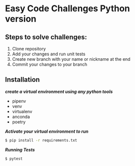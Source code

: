 # Easy Code Challenges Python version

## Steps to solve challenges:

1. Clone repository
2. Add your changes and run unit tests
3. Create new branch with your name or nickname at the end
4. Commit your changes to your branch

## Installation
***create a virtual environment using any python tools***
- pipenv
- venv
- virtualenv
- anconda
- poetry

***Activate your virtual environment to run***
```bash
$ pip install -r requirements.txt
```

***Running Tests***
```bash
$ pytest
```